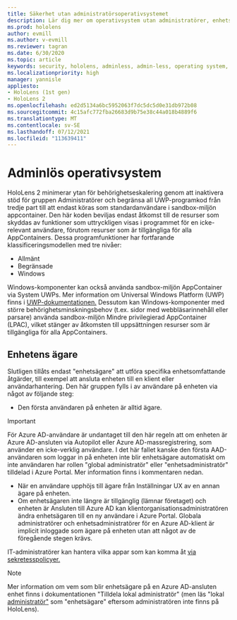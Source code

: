 ```yaml
---
title: Säkerhet utan administratörsoperativsystemet
description: Lär dig mer om operativsystem utan administratörer, enhetsägare och säkerhet på HoloLens enheter med mixad verklighet.
ms.prod: hololens
author: evmill
ms.author: v-evmill
ms.reviewer: tagran
ms.date: 6/30/2020
ms.topic: article
keywords: security, hololens, adminless, admin-less, operating system, admin-less operating system, admin os, admin-less os, hololens 2, hololens2 security,
ms.localizationpriority: high
manager: yannisle
appliesto:
- HoloLens (1st gen)
- HoloLens 2
ms.openlocfilehash: ed2d5134a6bc5952063f7dc5dc5d0e31db972b08
ms.sourcegitcommit: 4c15afc772fba26683d9b75e38c44a018b4889f6
ms.translationtype: MT
ms.contentlocale: sv-SE
ms.lasthandoff: 07/12/2021
ms.locfileid: "113639411"
---
```

# <a name="admin-less-operating-system"></a>Adminlös operativsystem

HoloLens 2 minimerar ytan för behörighetseskalering genom att inaktivera stöd för gruppen Administratörer och begränsa all UWP-programkod från tredje part till att endast köras som standardanvändare i sandbox-miljön appcontainer. Den här koden beviljas endast åtkomst till de resurser som skyddas av funktioner som uttryckligen visas i programmet för en icke-relevant användare, förutom resurser som är tillgängliga för alla AppContainers.
Dessa programfunktioner har fortfarande klassificeringsmodellen med tre nivåer:
  * Allmänt
  * Begränsade
  * Windows

Windows-komponenter kan också använda sandbox-miljön AppContainer via System UWPs. Mer information om Universal Windows Platform (UWP) finns i [UWP-dokumentationen.](/windows/uwp/) Dessutom kan Windows-komponenter med större behörighetsminskningsbehov (t.ex. sidor med webbläsarinnehåll eller parsare) använda sandbox-miljön Mindre privilegierad AppContainer (LPAC), vilket stänger av åtkomsten till uppsättningen resurser som är tillgängliga för alla AppContainers.

## <a name="device-owner"></a>Enhetens ägare

Slutligen tillåts endast "enhetsägare" att utföra specifika enhetsomfattande åtgärder, till exempel att ansluta enheten till en klient eller användarhantering. Den här gruppen fylls i av användare på enheten via något av följande steg:
  * Den första användaren på enheten är alltid ägare. 
> [!IMPORTANT]
>För Azure AD-användare är undantaget till den här regeln att om enheten är Azure AD-ansluten via Autopilot eller Azure AD-massregistrering, som använder en icke-verklig användare. I det här fallet kanske den första AAD-användaren som loggar in på enheten inte blir enhetsägare automatiskt om inte användaren har rollen "global administratör" eller "enhetsadministratör" tilldelad i Azure Portal. Mer information finns i kommentaren nedan.  

  * När en användare upphöjs till ägare från Inställningar UX av en annan ägare på enheten.
  * Om enhetsägaren inte längre är tillgänglig (lämnar företaget) och enheten är Ansluten till Azure AD kan klientorganisationsadministratören ändra enhetsägaren till en ny användare i Azure Portal. Globala administratörer och enhetsadministratörer för en Azure AD-klient är implicit inloggade som ägare på enheten utan att något av de föregående stegen krävs.  

 IT-administratörer kan hantera vilka appar som kan komma åt [via sekretesspolicyer.](/windows/client-management/mdm/policy-csp-privacy) 

> [!NOTE]
> Mer information om vem som blir enhetsägare på en Azure AD-ansluten enhet finns i dokumentationen "Tilldela lokal administratör" (men läs "lokal [administratör"](/azure/active-directory/devices/assign-local-admin) som "enhetsägare" eftersom administratören inte finns på HoloLens).